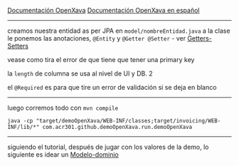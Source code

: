 [Documentación OpenXava](https://www.openxava.org/doc/)
[Documentación OpenXava en español](https://www.openxava.org/OpenXavaDoc/docs/index_es.html)

---
creamos nuestra entidad as per JPA en `model/nombreEntidad.java`
a la clase le ponemos las  anotaciones, `@Entity` y `@Getter @Setter` - ver [Getters-Setters](Getters-Setters.md)

vease como tira el error de que tiene que tener una primary key 

la `length` de columna se usa al nivel de UI y DB. 2

el `@Required` es para que  tire un error de validación si  se deja en blanco

---
luego corremos todo con 
`mvn compile`

```
java -cp "target/demoOpenXava/WEB-INF/classes;target/invoicing/WEB-INF/lib/*" com.acr301.github.demoOpenXava.run.demoOpenXava
```

---

siguiendo el tutorial, después de jugar con los valores de la demo, lo siguiente es idear un [Modelo-dominio](Modelo-dominio.md)
